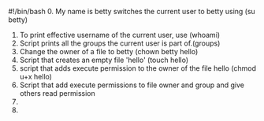 #!/bin/bash
0. My name is betty switches the current user to betty using (su betty)
1. To print effective username of the current user, use (whoami)
2. Script prints all the groups the current user is part of.(groups)
3. Change the owner of a file to betty (chown betty hello)
4. Script that creates an empty file 'hello' (touch hello)
5. script that adds execute permission to the owner of the file hello (chmod u+x hello)
6. Script that add execute permissions to file owner and group and give others read permission
7.
8.

